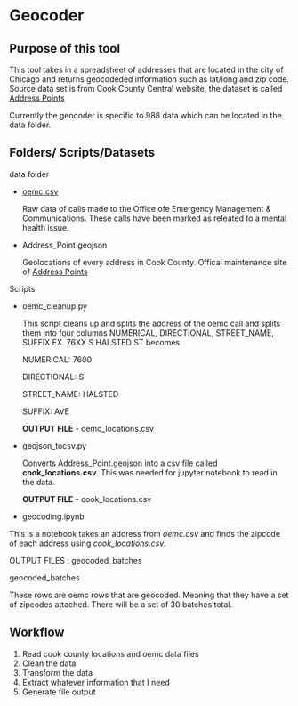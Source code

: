 # Geocoder 

## Purpose of this tool

This tool takes in a spreadsheet of addresses that are located in the city of Chicago and returns geocodeded information such as lat/long and zip code.
Source data set is from Cook County Central website, the dataset is called [Address Points](https://hub-cookcountyil.opendata.arcgis.com/datasets/5ec856ded93e4f85b3f6e1bc027a2472_0/about)


Currently the geocoder is specific to 988 data which can be located in the data folder.

## Folders/ Scripts/Datasets

data folder
- [oemc.csv](https://docs.google.com/spreadsheets/d/1N5od-Nan0WWpzQLg_7i-wGnzivGCTYXMWXUvFSnONkQ/edit#gid=1894319207)
    
    Raw data of calls made to the Office ofe Emergency Management & Communications. These calls have been marked as releated to a mental health issue.

- Address_Point.geojson

    Geolocations of every address in Cook County. Offical maintenance site of [Address Points](https://hub-cookcountyil.opendata.arcgis.com/datasets/5ec856ded93e4f85b3f6e1bc027a2472_0/about)


Scripts

- oemc_cleanup.py

    This script cleans up and splits the address of the oemc call and splits them into four columns NUMERICAL, DIRECTIONAL, STREET_NAME, SUFFIX 
    EX. 76XX S HALSTED ST becomes 
    
    NUMERICAL: 7600 
    
    DIRECTIONAL: S 
    
    STREET_NAME: HALSTED 
    
    SUFFIX: AVE

    **OUTPUT FILE** - oemc_locations.csv

- geojson_tocsv.py

    Converts Address_Point.geojson into a csv file called **cook_locations.csv**. 
    This was needed for jupyter notebook to read in the data. 


    **OUTPUT FILE** - cook_locations.csv

- geocoding.ipynb

This is a notebook takes an address from *oemc.csv* and finds the zipcode of each address using *cook_locations.csv*.

OUTPUT FILES : geocoded_batches


geocoded_batches

These rows are oemc rows that are geocoded. Meaning that they have a set of zipcodes attached. There will be a set of 30 batches total.



## Workflow

1. Read cook county locations and oemc data files
2. Clean the data
3. Transform the data
4. Extract whatever information that I need
5. Generate file output
